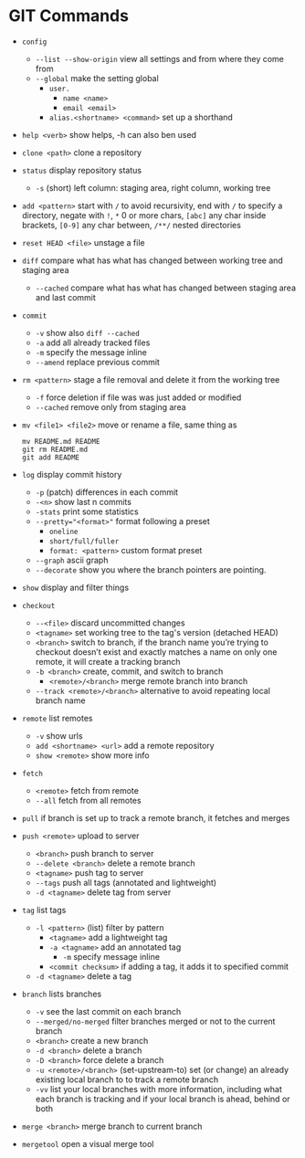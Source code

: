 # GIT Commands

* `config`
  * `--list --show-origin` view all settings and from where they come from
  * `--global` make the setting global
    * `user.`
      * `name <name>`
      * `email <email>`
    * `alias.<shortname> <command>` set up a shorthand
* `help <verb>` show helps, -h can also ben used
* `clone <path>` clone a repository
* `status` display repository status
  * `-s` (short) left column: staging area, right column, working tree
* `add <pattern>` start with `/` to avoid recursivity, end with `/` to specify a directory, negate with `!`, `*` 0 or more chars, `[abc]` any char inside brackets, `[0-9]` any char between, `/**/` nested directories
* `reset HEAD <file>` unstage a file
* `diff` compare what has what has changed between working tree and staging area
  * `--cached` compare what has what has changed between staging area and last commit
* `commit`
  * `-v` show also `diff --cached`
  * `-a` add all already tracked files
  * `-m` specify the message inline
  * `--amend` replace previous commit
* `rm <pattern>` stage a file removal and delete it from the working tree
  * `-f` force deletion if file was was just added or modified
  * `--cached` remove only from staging area
* `mv <file1> <file2>` move or rename a file, same thing as

      mv README.md README  
      git rm README.md
      git add README
* `log` display commit history
  * `-p` (patch) differences in each commit
  * `-<n>` show last n commits
  * `-stats` print some statistics
  * `--pretty="<format>"` format following a preset
    * `oneline`
    * `short/full/fuller`
    * `format: <pattern>` custom format preset
  * `--graph` ascii graph
  * `--decorate` show you where the branch pointers are pointing.
* `show` display and filter things
* `checkout`
  * `--<file>` discard uncommitted changes
  * `<tagname>` set working tree to the tag's version (detached HEAD)
  * `<branch>` switch to branch, if the branch name you’re trying to checkout doesn’t exist and exactly matches a name on only one remote, it will create a tracking branch
  * `-b <branch>` create, commit, and switch to branch
    * `<remote>/<branch>` merge remote branch into branch
  * `--track <remote>/<branch>` alternative to avoid repeating local branch name
* `remote` list remotes
  * `-v` show urls
  * `add <shortname> <url>` add a remote repository
  * `show <remote>` show more info
* `fetch`
  * `<remote>` fetch from remote
  * `--all` fetch from all remotes
* `pull` if branch is set up to track a remote branch, it fetches and merges
* `push <remote>` upload to server
  * `<branch>` push branch to server
  * `--delete <branch>` delete a remote branch
  * `<tagname>` push tag to server
  * `--tags` push all tags (annotated and lightweight)
  * `-d <tagname>` delete tag from server
* `tag` list tags
  * `-l <pattern>` (list) filter by pattern
    * `<tagname>` add a lightweight tag
    * `-a <tagname>` add an annotated tag
      * `-m` specify message inline
    * `<commit checksum>` if adding a tag, it adds it to specified commit
  * `-d <tagname>` delete a tag
* `branch` lists branches
  * `-v` see the last commit on each branch
  * `--merged/no-merged` filter branches merged or not to the current branch
  * `<branch>` create a new branch
  * `-d <branch>` delete a branch
  * `-D <branch>` force delete a branch
  * `-u <remote>/<branch>` (set-upstream-to) set (or change) an already existing local branch to to track a remote branch
  * `-vv` list your local branches with more information, including what each branch is tracking and if your local branch is ahead, behind or both
* `merge <branch>` merge branch to current branch
* `mergetool` open a visual merge tool